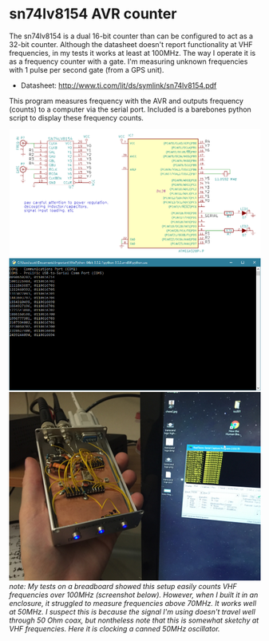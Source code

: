 # sn74lv8154 AVR counter
The sn74lv8154 is a dual 16-bit counter than can be configured to act as a 32-bit counter. Although the datasheet doesn't report functionality at VHF frequencies, in my tests it works at least at 100MHz. The way I operate it is as a frequency counter with a gate. I'm measuring unknown frequencies with 1 pulse per second gate (from a GPS unit).

* Datasheet: http://www.ti.com/lit/ds/symlink/sn74lv8154.pdf

This program measures frequency with the AVR and outputs frequency (counts) to a computer via the serial port. Included is a barebones python script to display these frequency counts.



![](idea.png)
![](ss.png)
![](IMG_8318.JPG)
_note: My tests on a breadboard showed this setup easily counts VHF frequencies over 100MHz (screenshot below). However, when I built it in an enclosure, it struggled to measure frequencies above 70MHz. It works well at 50MHz. I suspect this is because the signal I'm using doesn't travel well through 50 Ohm coax, but nontheless note that this is somewhat sketchy at VHF frequencies. Here it is clocking a canned 50MHz oscillator._
